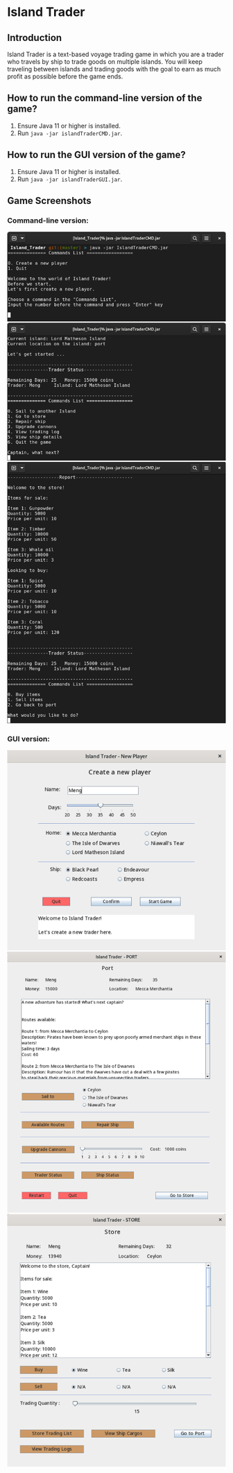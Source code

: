 # Island Trader

## Introduction
Island Trader is a text-based voyage trading game in which you are a trader who travels by ship to trade goods on multiple islands. You will keep traveling between islands and trading goods with the goal to earn as much profit as possible before the game ends.

## How to run the command-line version of the game?

1. Ensure Java 11 or higher is installed.
2. Run <code>java -jar islandTraderCMD.jar</code>.

## How to run the GUI version of the game?

1. Ensure Java 11 or higher is installed.
2. Run <code>java -jar islandTraderGUI.jar</code>.

## Game Screenshots

### Command-line version:

<img src="./screenshots/island_trader_CMD01.png">

<img src="./screenshots/island_trader_CMD02.png">

<img src="./screenshots/island_trader_CMD03.png">

### GUI version:

<img src="./screenshots/island_trader_GUI01.png">

<img src="./screenshots/island_trader_GUI02.png">

<img src="./screenshots/island_trader_GUI03.png">